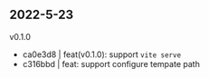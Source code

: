 
## 2022-5-23

v0.1.0

- ca0e3d8 | feat(v0.1.0): support `vite serve`
- c316bbd | feat: support configure tempate path